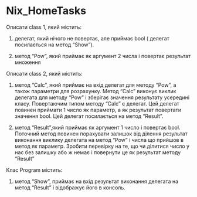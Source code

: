 # Nix_HomeTasks
Описати class 1, який містить:

1) делегат,  який нічого не повертає, але приймає bool ( делегат посилається на метод “Show”).

2) метод “Pow”, який приймає як аргумент 2 числа і повертає результат множення

Описати class 2,  який містить:

1) метод “Calc”, який приймає на вхід  делегат для методу “Pow”, а також параметри для розрахунку. Метод “Calc” виконує виклик делегата для методу “Pow” і зберігає значення результату усередині класу. Повертаючим типом методу “Calc” є делегат. Цей делегат повинен приймати 1 число як параметр, а як результат повертати значення bool. Цей делегат посилається на метод “Result”.

2) метод “Result”,який приймає як аргумент 1 число і повертає bool. Поточний метод повинен порахувати залишок від ділення результат виконання виклику делегата на метод “Pow” і числа що прийшов в метод як параметр. Зробити перевірку на те, що чи ділитися число у нас без залишку або ж немає і повернути це як результат методу “Result”

Клас Program містить:

1) метод “Show”, приймає на вхід результат виконання делегата на метод “Result” і відображує його в консоль.

